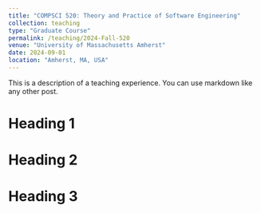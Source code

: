 ```yaml
---
title: "COMPSCI 520: Theory and Practice of Software Engineering"
collection: teaching
type: "Graduate Course"
permalink: /teaching/2024-Fall-520
venue: "University of Massachusetts Amherst"
date: 2024-09-01
location: "Amherst, MA, USA"
---
```


This is a description of a teaching experience. You can use markdown like any other post.

Heading 1
======

Heading 2
======

Heading 3
======